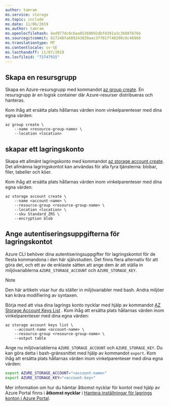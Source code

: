```yaml
---
author: tamram
ms.service: storage
ms.topic: include
ms.date: 11/06/2019
ms.author: tamram
ms.openlocfilehash: 4ad977dc8cbaa85360092dbfd391a3c3b88f67bb
ms.sourcegitcommit: 827248fa609243839aac3ff01ff40200c8c46966
ms.translationtype: MT
ms.contentlocale: sv-SE
ms.lasthandoff: 11/07/2019
ms.locfileid: "73747915"
---
```

## <a name="create-a-resource-group"></a>Skapa en resursgrupp

Skapa en Azure-resursgrupp med kommandot [az group create](/cli/azure/group). En resursgrupp är en logisk container där Azure-resurser distribueras och hanteras.

Kom ihåg att ersätta plats hållarnas värden inom vinkelparenteser med dina egna värden:

```azurecli-interactive
az group create \
    --name <resource-group-name> \
    --location <location>
```

## <a name="create-a-storage-account"></a>skapar ett lagringskonto

Skapa ett allmänt lagringskonto med kommandot [az storage account create](/cli/azure/storage/account). Det allmänna lagringskontot kan användas för alla fyra tjänsterna: blobar, filer, tabeller och köer.

Kom ihåg att ersätta plats hållarnas värden inom vinkelparenteser med dina egna värden:

```azurecli-interactive
az storage account create \
    --name <account-name> \
    --resource-group <resource-group-name> \
    --location <location> \
    --sku Standard_ZRS \
    --encryption blob
```

## <a name="specify-storage-account-credentials"></a>Ange autentiseringsuppgifterna för lagringskontot

Azure CLI behöver dina autentiseringsuppgifter för lagringskontot för de flesta kommandona i den här självstudien. Det finns flera alternativ för att göra det, och ett av de enklaste sätten att ange dem är att ställa in miljövariablerna `AZURE_STORAGE_ACCOUNT` och `AZURE_STORAGE_KEY`.

> [!NOTE]
> Den här artikeln visar hur du ställer in miljövariabler med bash. Andra miljöer kan kräva modifiering av syntaxen.

Börja med att visa dina lagrings konto nycklar med hjälp av kommandot [AZ Storage Account Keys List](/cli/azure/storage/account/keys) . Kom ihåg att ersätta plats hållarnas värden inom vinkelparenteser med dina egna värden:

```azurecli-interactive
az storage account keys list \
    --account-name <account-name> \
    --resource-group <resource-group-name> \
    --output table
```

Ange nu miljövariablerna `AZURE_STORAGE_ACCOUNT` och `AZURE_STORAGE_KEY`. Du kan göra detta i bash-gränssnittet med hjälp av kommandot `export`. Kom ihåg att ersätta plats hållarnas värden inom vinkelparenteser med dina egna värden:

```bash
export AZURE_STORAGE_ACCOUNT="<account-name>"
export AZURE_STORAGE_KEY="<account-key>"
```

Mer information om hur du hämtar åtkomst nycklar för kontot med hjälp av Azure Portal finns i **åtkomst nycklar** i [Hantera inställningar för lagrings konton i Azure Portal](../articles/storage/common/storage-account-manage.md?toc=%2fazure%2fstorage%2fblobs%2ftoc.json#access-keys).